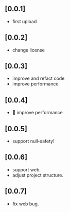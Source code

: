 ## [0.0.1]

* first upload
## [0.0.2]

* change license
## [0.0.3]

* improve and refact code
* improve performance
## [0.0.4]

* 🚀 improve performance
## [0.0.5]

* support null-safety!
## [0.0.6]

* support web.
* adjust project structure.
## [0.0.7]

* fix web bug.